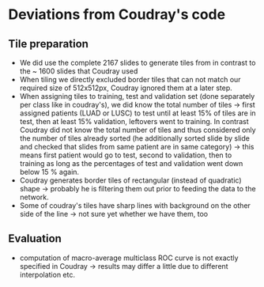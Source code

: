 # Deviations from Coudray's code

## Tile preparation
* We did use the complete 2167 slides to generate tiles from in contrast to the ~ 1600 slides that Coudray used
* When tiling we directly excluded border tiles that can not match our required size of 512x512px, Coudray ignored them at a later step. 
* When assigning tiles to training, test and validation set (done separately per class like in coudray's), we did know the total number of tiles -> first assigned patients (LUAD or LUSC) to test until at least 15% of tiles are in test, then at least 15% validation, leftovers went to training. In contrast Coudray did not know the total number of tiles and thus considered only the number of tiles already sorted (he additionally sorted slide by slide and checked that slides from same patient are in same category) -> this means first patient would go to test, second to validation, then to training as long as the percentages of test and validation went down below 15 % again. 
* Coudray generates border tiles of rectangular (instead of quadratic) shape -> probably he is filtering them out prior to feeding the data to the network. 
* Some of coudray's tiles have sharp lines with background on the other side of the line -> not sure yet whether we have them, too 

## Evaluation 
* computation of macro-average multiclass ROC curve is not exactly specified in Coudray -> results may differ a little due to different interpolation etc. 